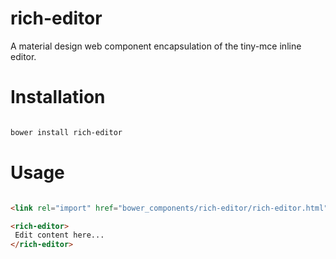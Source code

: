# rich-editor

A material design web component encapsulation of the tiny-mce inline editor.

# Installation

``` bash

bower install rich-editor

```

# Usage

```html

<link rel="import" href="bower_components/rich-editor/rich-editor.html">

<rich-editor>
 Edit content here...
</rich-editor>

```



